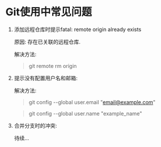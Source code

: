 # Git使用中常见问题

1. 添加远程仓库时提示fatal: remote origin already exists

    原因: 存在已关联的远程仓库.

    解决方法:

    > git remote rm origin

2. 提示没有配置用户名和邮箱:

    解决方法:

    > git config --global user.email "email@example.com"

    > git config --global user.name "example_name"


3. 合并分支时的冲突:

    待续...